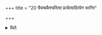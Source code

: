 +++
title = "20 त्रैयम्बकैश्चरित्वा प्रत्येत्यादित्येन चरन्ति"

+++

<details><summary>थिते</summary>

त्रैयम्बकैश्चरित्वा प्रत्येत्यादित्येन चरन्ति २०
</details>
